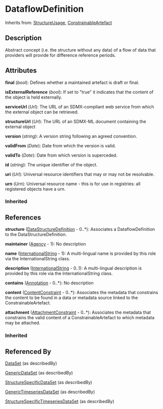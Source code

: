 
# DataflowDefinition

Inherits from: [StructureUsage](../Base/StructureUsage.md), [ConstrainableArtefact](../Constraints/ConstrainableArtefact.md)



## Description

Abstract concept (i.e. the structure without any data) of a flow of data that providers will provide for difference reference periods.


## Attributes

**final** (*bool*): Defines whether a maintained artefact is draft or final.

**isExternalReference** (*bool*): If set to "true" it indicates that the content of the object is held externally.

**serviceUrl** (*Url*): The URL of an SDMX-compliant web service from which the external object can be retrieved.

**structureUrl** (*Url*): The URL of an SDMX-ML document containing the external object

**version** (*string*): A version string following an agreed convention.

**validFrom** (*Date*): Date from which the version is valid.

**validTo** (*Date*): Date from which version is superceded.

**id** (*string*): The unique identifier of the object.

**uri** (*Url*): Universal resource identifiers that may or may not be resolvable.

**urn** (*Urn*): Universal resource name - this is for use in registries: all registered objects have a urn.

### Inherited



## References

**structure** ([DataStructureDefinition](DataStructureDefinition.md) - 0..*): Associates a DataflowDefinition to the DataStructureDefinition.

**maintainer** ([Agency](../OrganisationSchemes/Agency.md) - 1): No description

**name** ([InternationalString](../Base/InternationalString.md) - 1): A multi-lingual name is provided by this role via the InternationalString class.

**description** ([InternationalString](../Base/InternationalString.md) - 0..1): A multi-lingual description is provided by this role via the InternationalString class.

**contains** ([Annotation](../Base/Annotation.md) - 0..*): No description

**content** ([ContentConstraint](../Constraints/ContentConstraint.md) - 0..*): Associates the metadata that constrains the content to be found in a data or metadata source linked to the ConstrainableArtefact.

**attachment** ([AttachmentConstraint](../Constraints/AttachmentConstraint.md) - 0..*): Associates the metadata that constrains the valid content of a ConstrainableArtefact to which metadata may be attached.

### Inherited



## Referenced By

[DataSet](DataSet.md) (as describedBy)

[GenericDataSet](GenericDataSet.md) (as describedBy)

[StructureSpecificDataSet](StructureSpecificDataSet.md) (as describedBy)

[GenericTimeseriesDataSet](GenericTimeseriesDataSet.md) (as describedBy)

[StructureSpecificTimeseriesDataSet](StructureSpecificTimeseriesDataSet.md) (as describedBy)


